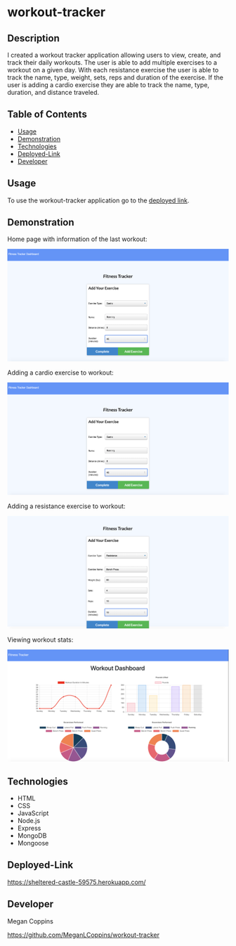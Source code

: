 # workout-tracker

## Description

I created a workout tracker application allowing users to view, create, and track their daily workouts. The user is able to add multiple exercises to a workout on a given day. With each resistance exercise the user is able to track the name, type, weight, sets, reps and duration of the exercise. If the user is adding a cardio exercise they are able to track the name, type, duration, and distance traveled.

## Table of Contents
* [Usage](#Usage)
* [Demonstration](#Demonstration)
* [Technologies](#Technologies)
* [Deployed-Link](#Deployed-Link)
* [Developer](#Developer)

## Usage

To use the workout-tracker application go to the [deployed link](#Deployed-Link).

## Demonstration

Home page with information of the last workout:

<img src="https://github.com/MeganLCoppins/workout-tracker/blob/master/images/fitnesstrackeradd.png?raw=true" alt="home page">

Adding a cardio exercise to workout:

<img src="https://github.com/MeganLCoppins/workout-tracker/blob/master/images/fitnesstrackeradd.png?raw=true" alt="adding cardio exercise page">

Adding a resistance exercise to workout:

<img src="https://github.com/MeganLCoppins/workout-tracker/blob/master/images/fitnesstrackernew.png?raw=true" alt="adding resistance exercise page">

Viewing workout stats:

<img src="https://github.com/MeganLCoppins/workout-tracker/blob/master/images/fitnesstrackerstats.png?raw=true" alt="workout stats">

## Technologies

* HTML
* CSS
* JavaScript
* Node.js
* Express
* MongoDB
* Mongoose

## Deployed-Link

https://sheltered-castle-59575.herokuapp.com/

## Developer

Megan Coppins

https://github.com/MeganLCoppins/workout-tracker
